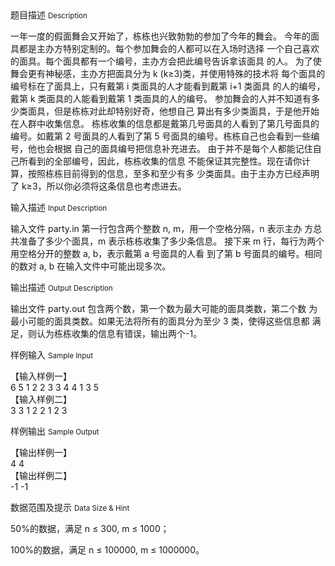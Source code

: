 <div class="panel panel-default">
<div class="area-title">
<span>
题目描述
<small>Description</small>
</span></div>
<div class="panel-body">

<p>一年一度的假面舞会又开始了，栋栋也兴致勃勃的参加了今年的舞会。 今年的面具都是主办方特别定制的。每个参加舞会的人都可以在入场时选择 一个自己喜欢的面具。每个面具都有一个编号，主办方会把此编号告诉拿该面具 的人。 为了使舞会更有神秘感，主办方把面具分为 k (k≥3)类，并使用特殊的技术将 每个面具的编号标在了面具上，只有戴第 i 类面具的人才能看到戴第 i+1 类面具 的人的编号，戴第 k 类面具的人能看到戴第 1 类面具的人的编号。 参加舞会的人并不知道有多少类面具，但是栋栋对此却特别好奇，他想自己 算出有多少类面具，于是他开始在人群中收集信息。 栋栋收集的信息都是戴第几号面具的人看到了第几号面具的编号。如戴第 2 号面具的人看到了第 5 号面具的编号。栋栋自己也会看到一些编号，他也会根据 自己的面具编号把信息补充进去。 由于并不是每个人都能记住自己所看到的全部编号，因此，栋栋收集的信息 不能保证其完整性。现在请你计算，按照栋栋目前得到的信息，至多和至少有多 少类面具。由于主办方已经声明了 k≥3，所以你必须将这条信息也考虑进去。</p>

</div>
</div>

<div class="panel panel-default">
<div class="area-title">
<span>
输入描述
<small>Input Description</small>
</span></div>
<div class="panel-body">
<p>输入文件 party.in 第一行包含两个整数 n, m，用一个空格分隔，n 表示主办 方总共准备了多少个面具，m 表示栋栋收集了多少条信息。 接下来 m 行，每行为两个用空格分开的整数 a, b，表示戴第 a 号面具的人看 到了第 b 号面具的编号。相同的数对 a, b 在输入文件中可能出现多次。</p>

</div>
</div>
<div  class="panel panel-default">
<div class="area-title">
<span>
输出描述
<small>Output Description</small>
</span></div>
<div class="panel-body">

<p>输出文件 party.out 包含两个数，第一个数为最大可能的面具类数，第二个数 为最小可能的面具类数。如果无法将所有的面具分为至少 3 类，使得这些信息都 满足，则认为栋栋收集的信息有错误，输出两个-1。&nbsp;</p>

</div>
</div>


<div class="panel panel-default">
<div class="area-title">
<span>
样例输入
<small>Sample Input</small>
</span></div>
<div class="panel-body">
<p>【输入样例一】 <br>6 5 1 2 2 3 3 4 4 1 3 5 <br>【输入样例二】 <br>3 3 1 2 2 1 2 3 </p>

</div>
</div>

<div class="panel panel-default">
<div class="area-title">
<span>
样例输出
<small>Sample Output</small>
</span></div>
<div class="panel-body">
<p><span style="">【输出样例一】 </span><br>4 4 <br>【输出样例二】 <br>-1 -1</p>

</div>
</div>

<div class="panel panel-default">
<div class="area-title">
<span>
数据范围及提示
<small>Data Size & Hint</small>
</span></div>
<div class="panel-body">
<p>50%的数据，满足 n ≤ 300, m ≤ 1000；</p>
<p>100%的数据，满足 n ≤ 100000, m ≤ 1000000。 </p>
</div>
</div>